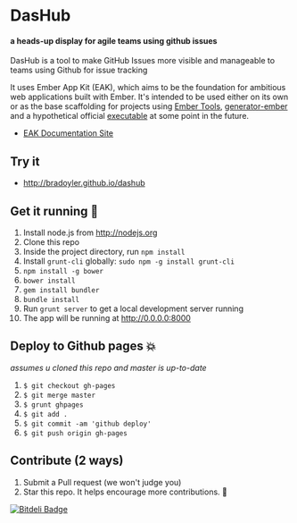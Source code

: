 # DasHub 
#### a heads-up display for agile teams using github issues

DasHub is a tool to make GitHub Issues more visible and manageable to teams using Github for issue tracking 

It uses Ember App Kit (EAK), which aims to be the foundation for ambitious web applications built with Ember. It's intended to be used either on its own or as the base scaffolding for projects using [Ember Tools](https://github.com/rpflorence/ember-tools), [generator-ember](https://github.com/yeoman/generator-ember) and a hypothetical official [executable](https://github.com/stefanpenner/ember-cli) at some point in the future.

* [EAK Documentation Site](http://stefanpenner.github.io/ember-app-kit/)

## Try it
- http://bradoyler.github.io/dashub

## Get it running :running:

1. Install node.js from http://nodejs.org
1. Clone this repo
1. Inside the project directory, run `npm install`
1. Install `grunt-cli` globally: `sudo npm -g install grunt-cli`
1. `npm install -g bower`
1. `bower install`
1. `gem install bundler`
1. `bundle install`
1. Run `grunt server` to get a local development server running
1. The app will be running at http://0.0.0.0:8000


## Deploy to Github pages :boom:
_assumes u cloned this repo and master is up-to-date_

1. `$ git checkout gh-pages`
1. `$ git merge master` 
1. `$ grunt ghpages`
1. `$ git add .` 
1. `$ git commit -am 'github deploy'` 
1. `$ git push origin gh-pages`

## Contribute (2 ways)

1. Submit a Pull request (we won't judge you)
1. Star this repo. It helps encourage more contributions. :clap:


[![Bitdeli Badge](https://d2weczhvl823v0.cloudfront.net/bradoyler/dashub/trend.png)](https://bitdeli.com/free "Bitdeli Badge")

